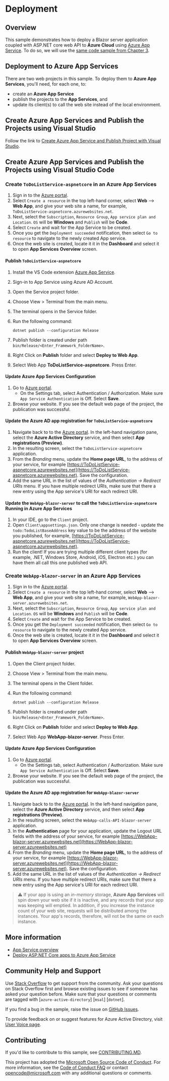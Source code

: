 # Deployment

## Overview

This sample demonstrates how to deploy a Blazor server application coupled with ASP.NET core web API to **Azure Cloud** using [Azure App Service](https://docs.microsoft.com/azure/app-service/). To do so, we will use the [same code sample from Chapter 3](../WebApp-your-API/MyOrg).

## Deployment to Azure App Services

There are two web projects in this sample. To deploy them to **Azure App Services**, you'll need, for each one, to:

- create an **Azure App Service**
- publish the projects to the **App Services**, and
- update its client(s) to call the web site instead of the local environment.

## Create Azure App Services and Publish the Projects using Visual Studio

Follow the link to [Create Azure App Service and Publish Project with Visual Studio](https://docs.microsoft.com/visualstudio/deployment/quickstart-deploy-to-azure?view=vs-2019).

## Create Azure App Services and Publish the Projects using Visual Studio Code

### Create `ToDoListService-aspnetcore` in an Azure App Services

1. Sign in to the [Azure portal](https://portal.azure.com).
1. Select `Create a resource` in the top left-hand corner, select **Web** --> **Web App**, and give your web site a name, for example, `ToDoListService-aspnetcore.azurewebsites.net`.
1. Next, select the `Subscription`, `Resource Group`, `App service plan and Location`. `OS` will be **Windows** and `Publish` will be **Code**.
1. Select `Create` and wait for the App Service to be created.
1. Once you get the `Deployment succeeded` notification, then select `Go to resource` to navigate to the newly created App service.
1. Once the web site is created, locate it it in the **Dashboard** and select it to open **App Services** **Overview** screen.

#### Publish `ToDoListService-aspnetcore`

1. Install the VS Code extension [Azure App Service](https://marketplace.visualstudio.com/items?itemName=ms-azuretools.vscode-azureappservice).
1. Sign-in to App Service using Azure AD Account.
1. Open the Service project folder.
1. Choose View > Terminal from the main menu.
1. The terminal opens in the Service folder.
1. Run the following command:

    ```console
    dotnet publish --configuration Release
    ```

1. Publish folder is created under path ``bin/Release/<Enter_Framework_FolderName>``.
1. Right Click on **Publish** folder and select **Deploy to Web App**.
1. Select Web App **ToDoListService-aspnetcore**. Press Enter.

#### Update Azure App Services Configuration

1. Go to [Azure portal](https://portal.azure.com).
    - On the Settings tab, select Authentication / Authorization. Make sure `App Service Authentication` is Off. Select **Save**.
1. Browse your website. If you see the default web page of the project, the publication was successful.

#### Update the Azure AD app registration for `ToDoListService-aspnetcore`

1. Navigate back to to the [Azure portal](https://portal.azure.com).
In the left-hand navigation pane, select the **Azure Active Directory** service, and then select **App registrations (Preview)**.
1. In the resulting screen, select the `ToDoListService-aspnetcore` application.
1. From the *Branding* menu, update the **Home page URL**, to the address of your service, for example [https://ToDoListService-aspnetcore.azurewebsites.net](https://ToDoListService-aspnetcore.azurewebsites.net). Save the configuration.
1. Add the same URL in the list of values of the *Authentication -> Redirect URIs* menu. If you have multiple redirect URIs, make sure that there a new entry using the App service's URI for each redirect URI.

#### Update the `WebApp-blazor-server` to call the `ToDoListService-aspnetcore` Running in Azure App Services

1. In your IDE, go to the `Client` project.
2. Open `Client\appsettings.json`.  Only one change is needed - update the `todo:TodoListBaseAddress` key value to be the address of the website you published,
   for example, [https://ToDoListService-aspnetcore.azurewebsites.net](https://ToDoListService-aspnetcore.azurewebsites.net).
3. Run the client! If you are trying multiple different client types (for example, .NET, Windows Store, Android, iOS, Electron etc.) you can have them all call this one published web API.

### Create `WebApp-blazor-server` in an Azure App Services

1. Sign in to the [Azure portal](https://portal.azure.com).
1. Select `Create a resource` in the top left-hand corner, select **Web** --> **Web App**, and give your web site a name, for example, `WebApp-blazor-server.azurewebsites.net`.
1. Next, select the `Subscription`, `Resource Group`, `App service plan and Location`. `OS` will be **Windows** and `Publish` will be **Code**.
1. Select `Create` and wait for the App Service to be created.
1. Once you get the `Deployment succeeded` notification, then select `Go to resource` to navigate to the newly created App service.
1. Once the web site is created, locate it it in the **Dashboard** and select it to open **App Services** **Overview** screen.

#### Publish `WebApp-blazor-server` project

1. Open the Client project folder.
1. Choose View > Terminal from the main menu.
1. The terminal opens in the Client folder.
1. Run the following command:

    ```console
    dotnet publish --configuration Release
    ```

1. Publish folder is created under path ``bin/Release/<Enter_Framework_FolderName>``.
1. Right Click on **Publish** folder and select **Deploy to Web App**.
1. Select Web App **WebApp-blazor-server**. Press Enter.

#### Update Azure App Services Configuration

1. Go to [Azure portal](https://portal.azure.com).
    - On the Settings tab, select Authentication / Authorization. Make sure `App Service Authentication` is Off. Select **Save**.
1. Browse your website. If you see the default web page of the project, the publication was successful.

#### Update the Azure AD app registration for `WebApp-blazor-server`

1. Navigate back to to the [Azure portal](https://portal.azure.com).
In the left-hand navigation pane, select the **Azure Active Directory** service, and then select **App registrations (Preview)**.
1. In the resulting screen, select the `WebApp-calls-API-blazor-server` application.
1. In the **Authentication** page for your application, update the Logout URL fields with the address of your service, for example [https://WebApp-blazor-server.azurewebsites.net](https://WebApp-blazor-server.azurewebsites.net)
1. From the *Branding* menu, update the **Home page URL**, to the address of your service, for example [https://WebApp-blazor-server.azurewebsites.net](https://WebApp-blazor-server.azurewebsites.net). Save the configuration.
1. Add the same URL in the list of values of the *Authentication -> Redirect URIs* menu. If you have multiple redirect URIs, make sure that there a new entry using the App service's URI for each redirect URI.

> :warning: If your app is using an *in-memory* storage, **Azure App Services** will spin down your web site if it is inactive, and any records that your app was keeping will emptied. In addition, if you increase the instance count of your web site, requests will be distributed among the instances. Your app's records, therefore, will not be the same on each instance.

## More information

- [App Service overview](https://docs.microsoft.com/azure/app-service/overview)
- [Deploy ASP.NET Core apps to Azure App Service](https://docs.microsoft.com/aspnet/core/host-and-deploy/azure-apps)

## Community Help and Support

Use [Stack Overflow](http://stackoverflow.com/questions/tagged/msal) to get support from the community.
Ask your questions on Stack Overflow first and browse existing issues to see if someone has asked your question before.
Make sure that your questions or comments are tagged with [`azure-active-directory`] [`msal`] [`dotnet`].

If you find a bug in the sample, raise the issue on [GitHub Issues](../../../../issues).

To provide feedback on or suggest features for Azure Active Directory, visit [User Voice page](https://feedback.azure.com/forums/169401-azure-active-directory).

## Contributing

If you'd like to contribute to this sample, see [CONTRIBUTING.MD](/CONTRIBUTING.md).

This project has adopted the [Microsoft Open Source Code of Conduct](https://opensource.microsoft.com/codeofconduct/). For more information, see the [Code of Conduct FAQ](https://opensource.microsoft.com/codeofconduct/faq/) or contact [opencode@microsoft.com](mailto:opencode@microsoft.com) with any additional questions or comments.